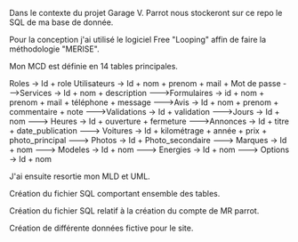 Dans le contexte du projet Garage V. Parrot nous stockeront sur ce repo le SQL de ma base de donnée.

Pour la conception j'ai utilisé le logiciel Free "Looping" affin de faire la méthodologie "MERISE".

Mon MCD est définie en 14 tables principales. 

Roles -> Id + role
Utilisateurs -> Id + nom + prenom + mail + Mot de passe
    --->Services -> Id + nom + description
    --->Formulaires -> id + nom + prenom + mail + téléphone + message
    --->Avis -> Id + nom + prenom + commentaire + note
        --->Validations -> Id + validation
    --->Jours -> Id + nom
        ---> Heures -> Id + ouverture + fermeture
    --->Annonces -> Id + titre + date_publication
    ---> Voitures -> Id + kilométrage + année + prix + photo_principal
        ---> Photos -> Id + Photo_secondaire
        ---> Marques -> Id + nom
            ---> Modeles -> Id + nom
                ---> Energies -> Id + nom
                ---> Options -> Id + nom

J'ai ensuite resortie mon MLD et UML.

Création du fichier SQL comportant ensemble des tables.

Création du fichier SQL relatif à la création du compte de MR parrot.

Création de différente données fictive pour le site.